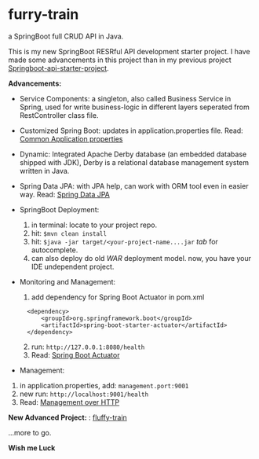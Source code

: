 # furry-train
a SpringBoot full CRUD API in Java.

This is my new SpringBoot RESRful API development starter project. I have made some advancements in this project than in my previous project [Springboot-api-starter-project](https://github.com/dbijaya/Springboot-api-starter-project).

**Advancements:** 
- Service Components: a singleton, also called Business Service in Spring, used for write business-logic in different layers seperated from RestController class file.
- Customized Spring Boot: updates in application.properties file. Read: [Common Application properties](https://docs.spring.io/spring-boot/docs/current/reference/html/appendix-application-properties.html)
- Dynamic: Integrated Apache Derby database (an embedded database shipped with JDK), Derby is a relational database management system written in Java.
- Spring Data JPA: with JPA help, can work with ORM tool even in easier way. Read: [Spring Data JPA](https://spring.io/projects/spring-data-jpa#overview)
- SpringBoot Deployment:
  1. in terminal: locate to your project repo.
  1. hit: `$mvn clean install`
  1. hit: `$java -jar target/<your-project-name....jar` *tab* for autocomplete.
  1. can also deploy do old *WAR* deployment model.
  now, you have your IDE undependent project.
  
- Monitoring and Management:
  1. add dependency for Spring Boot Actuator in pom.xml
  ```
    <dependency>
        <groupId>org.springframework.boot</groupId>
        <artifactId>spring-boot-starter-actuator</artifactId>
    </dependency>
   ```
  2. run: `http://127.0.0.1:8080/health`
  3. Read: [Spring Boot Actuator](https://spring.io/guides/gs/actuator-service/)
  
 - Management:
  1. in application.properties, add: `management.port:9001`
  1. new run: `http://localhost:9001/health`
  1. Read: [Management over HTTP](https://docs.spring.io/spring-boot/docs/1.5.3.RELEASE/reference/html/production-ready-monitoring.html)
  
  **New Advanced Project:** : [fluffy-train](https://github.com/dbijaya/fluffy-train)
  
  ...more to go.
  
  **Wish me Luck**
